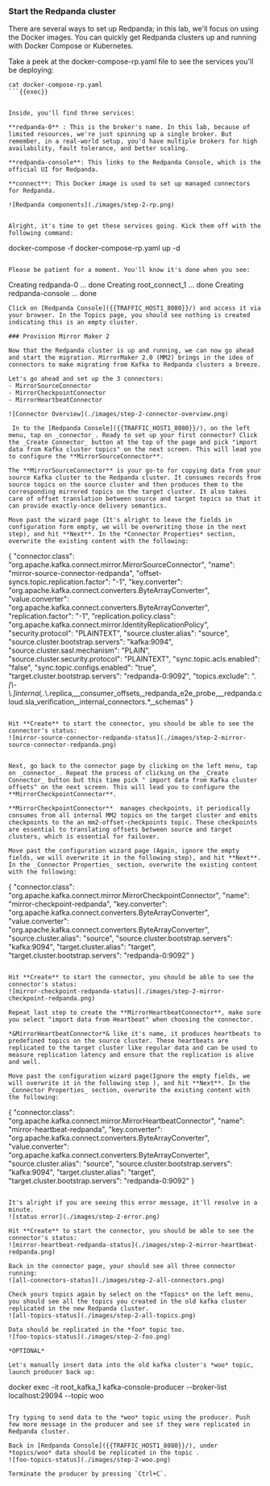 ### Start the Redpanda cluster
There are several ways to set up Redpanda; in this lab, we'll focus on using the Docker images. You can quickly get Redpanda clusters up and running with Docker Compose or Kubernetes.

Take a peek at the docker-compose-rp.yaml file to see the services you'll be deploying:
```
cat docker-compose-rp.yaml
```{{exec}}


Inside, you'll find three services:

**redpanda-0** : This is the broker's name. In this lab, because of limited resources, we're just spinning up a single broker. But remember, in a real-world setup, you'd have multiple brokers for high availability, fault tolerance, and better scaling.

**redpanda-console**: This links to the Redpanda Console, which is the official UI for Redpanda.

**connect**: This Docker image is used to set up managed connectors for Redpanda.

![Redpanda components](./images/step-2-rp.png)


Alright, it's time to get these services going. Kick them off with the following command:
```
docker-compose -f docker-compose-rp.yaml up -d 
```{{exec}}

Please be patient for a moment. You'll know it's done when you see:

```
Creating redpanda-0     ... done
Creating root_connect_1 ... done
Creating redpanda-console ... done
```
Click on [Redpanda Console]({{TRAFFIC_HOST1_8080}}/) and access it via your browser. In the Topics page, you should see nothing is created indicating this is an empty cluster.

### Provision Mirror Maker 2

Now that the Redpanda cluster is up and running, we can now go ahead and start the migration. MirrorMaker 2.0 (MM2) brings in the idea of connectors to make migrating from Kafka to Redpanda clusters a breeze.

Let's go ahead and set up the 3 connectors:
- MirrorSourceConnector 
- MirrorCheckpointConnector 
- MirrorHeartbeatConnector 

![Connector Overview](./images/step-2-connector-overview.png)

 In to the [Redpanda Console]({{TRAFFIC_HOST1_8080}}/), on the left menu, tap on _connector_. Ready to set up your first connector? Click the _Create Connector_ button at the top of the page and pick "import data from Kafka cluster topics" on the next screen. This will lead you to configure the **MirrorSourceConnector**.

The **MirrorSourceConnector** is your go-to for copying data from your source Kafka cluster to the Redpanda cluster. It consumes records from source topics on the source cluster and then produces them to the corresponding mirrored topics on the target cluster. It also takes care of offset translation between source and target topics so that it can provide exactly-once delivery semantics.

Move past the wizard page (It's alright to leave the fields in configuration form empty, we will be overwriting those in the next step), and hit **Next**. In the *Connector Properties* section, overwrite the existing content with the following:

```
{
    "connector.class": "org.apache.kafka.connect.mirror.MirrorSourceConnector",
    "name": "mirror-source-connector-redpanda",
    "offset-syncs.topic.replication.factor": "-1",
    "key.converter": "org.apache.kafka.connect.converters.ByteArrayConverter",
    "value.converter": "org.apache.kafka.connect.converters.ByteArrayConverter",
    "replication.factor": "-1",
    "replication.policy.class": "org.apache.kafka.connect.mirror.IdentityReplicationPolicy",
    "security.protocol": "PLAINTEXT",
    "source.cluster.alias": "source",
    "source.cluster.bootstrap.servers": "kafka:9094",
    "source.cluster.sasl.mechanism": "PLAIN",
    "source.cluster.security.protocol": "PLAINTEXT",
    "sync.topic.acls.enabled": "false",
    "sync.topic.configs.enabled": "true",
    "target.cluster.bootstrap.servers": "redpanda-0:9092",
    "topics.exclude": ".*[\\-\\.]internal,.*\\.replica,__consumer_offsets,_redpanda_e2e_probe,__redpanda.cloud.sla_verification,_internal_connectors.*,_schemas"
}
```{{copy}}

Hit **Create** to start the connector, you should be able to see the connector's status:
![mirror-source-connector-redpanda-status](./images/step-2-mirror-source-connector-redpanda.png)


Next, go back to the connector page by clicking on the left menu, tap on _connector_. Repeat the process of clicking on the _Create Connector_ button but this time pick " import data from Kafka cluster offsets" on the next screen. This will lead you to configure the **MirrorCheckpointConnector**.

**MirrorCheckpointConnector**  manages checkpoints, it periodically consumes from all internal MM2 topics on the target cluster and emits checkpoints to the an mm2-offset-checkpoints topic. These checkpoints are essential to translating offsets between source and target clusters, which is essential for failover.

Move past the configuration wizard page (Again, ignore the empty fields, we will overwrite it in the following step), and hit **Next**. In the _Connector Properties_ section, overwrite the existing content with the following:
```
{
    "connector.class": "org.apache.kafka.connect.mirror.MirrorCheckpointConnector",
    "name": "mirror-checkpoint-redpanda",
    "key.converter": "org.apache.kafka.connect.converters.ByteArrayConverter",
    "value.converter": "org.apache.kafka.connect.converters.ByteArrayConverter",
    "source.cluster.alias": "source",
    "source.cluster.bootstrap.servers": "kafka:9094",
    "target.cluster.alias": "target",
    "target.cluster.bootstrap.servers": "redpanda-0:9092"
}
```{{copy}}

Hit **Create** to start the connector, you should be able to see the connector's status:
![mirror-checkpoint-redpanda-status](./images/step-2-mirror-checkpoint-redpanda.png)

Repeat last step to create the **MirrorHeartbeatConnector**, make sure you select "import data from Heartbeat" when choosing the connector. 

*&MirrorHeartbeatConnector*& like it's name, it produces heartbeats to predefined topics on the source cluster. These heartbeats are replicated to the target cluster like regular data and can be used to measure replication latency and ensure that the replication is alive and well. 

Move past the configuration wizard page(Ignore the empty fields, we will overwrite it in the following step ), and hit **Next**. In the _Connector Properties_ section, overwrite the existing content with the following:
```
{
    "connector.class": "org.apache.kafka.connect.mirror.MirrorHeartbeatConnector",
    "name": "mirror-heartbeat-redpanda",
    "key.converter": "org.apache.kafka.connect.converters.ByteArrayConverter",
    "value.converter": "org.apache.kafka.connect.converters.ByteArrayConverter",
    "source.cluster.alias": "source",
    "source.cluster.bootstrap.servers": "kafka:9094",
    "target.cluster.alias": "target",
    "target.cluster.bootstrap.servers": "redpanda-0:9092"
}
```{{copy}}

It's alright if you are seeing this error message, it'll resolve in a minute. 
![status error](./images/step-2-error.png)

Hit **Create** to start the connector, you should be able to see the connector's status:
![mirror-heartbeat-redpanda-status](./images/step-2-mirror-heartbeat-redpanda.png)

Back in the connector page, your should see all three connector running:
![all-connectors-status](./images/step-2-all-connectors.png)

Check yours topics again by select on the *Topics* on the left menu, you should see all the topics you created in the old kafka cluster replicated in the new Redpanda cluster.
![all-topics-status](./images/step-2-all-topics.png)

Data should be replicated in the *foo* topic too. 
![foo-topics-status](./images/step-2-foo.png)

*OPTIONAL*

Let's manually insert data into the old kafka cluster's *woo* topic, launch producer back up:
```
docker exec -it root_kafka_1 kafka-console-producer --broker-list localhost:29094 --topic woo 
```{{exec}}

Try typing to send data to the *woo* topic using the producer. Push few more message in the producer and see if they were replicated in Redpanda cluster.

Back in [Redpanda Console]({{TRAFFIC_HOST1_8080}}/), under *topics/woo* data should be replicated in the topic . 
![foo-topics-status](./images/step-2-woo.png)

Terminate the producer by pressing `Ctrl+C`.

